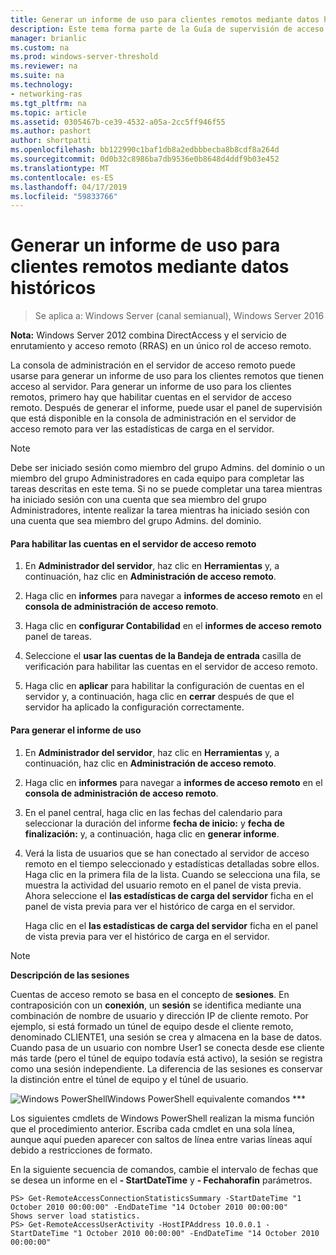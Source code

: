 ```yaml
---
title: Generar un informe de uso para clientes remotos mediante datos históricos
description: Este tema forma parte de la Guía de supervisión de acceso remoto y las cuentas en Windows Server 2016.
manager: brianlic
ms.custom: na
ms.prod: windows-server-threshold
ms.reviewer: na
ms.suite: na
ms.technology:
- networking-ras
ms.tgt_pltfrm: na
ms.topic: article
ms.assetid: 0305467b-ce39-4532-a05a-2cc5ff946f55
ms.author: pashort
author: shortpatti
ms.openlocfilehash: bb122990c1baf1db8a2edbbbecba8b8cdf8a264d
ms.sourcegitcommit: 0d0b32c8986ba7db9536e0b8648d4ddf9b03e452
ms.translationtype: MT
ms.contentlocale: es-ES
ms.lasthandoff: 04/17/2019
ms.locfileid: "59833766"
---
```

# <a name="generate-a-usage-report-for-remote-clients-using-historical-data"></a>Generar un informe de uso para clientes remotos mediante datos históricos

>Se aplica a: Windows Server (canal semianual), Windows Server 2016

**Nota:** Windows Server 2012 combina DirectAccess y el servicio de enrutamiento y acceso remoto (RRAS) en un único rol de acceso remoto.  
  
La consola de administración en el servidor de acceso remoto puede usarse para generar un informe de uso para los clientes remotos que tienen acceso al servidor. Para generar un informe de uso para los clientes remotos, primero hay que habilitar cuentas en el servidor de acceso remoto. Después de generar el informe, puede usar el panel de supervisión que está disponible en la consola de administración en el servidor de acceso remoto para ver las estadísticas de carga en el servidor.  
  
> [!NOTE]  
> Debe ser iniciado sesión como miembro del grupo Admins. del dominio o un miembro del grupo Administradores en cada equipo para completar las tareas descritas en este tema. Si no se puede completar una tarea mientras ha iniciado sesión con una cuenta que sea miembro del grupo Administradores, intente realizar la tarea mientras ha iniciado sesión con una cuenta que sea miembro del grupo Admins. del dominio.  
  
#### <a name="to-enable-accounting-on-the-remote-access-server"></a>Para habilitar las cuentas en el servidor de acceso remoto  
  
1.  En **Administrador del servidor**, haz clic en **Herramientas** y, a continuación, haz clic en **Administración de acceso remoto**.  
  
2.  Haga clic en **informes** para navegar a **informes de acceso remoto** en el **consola de administración de acceso remoto**.  
  
3.  Haga clic en **configurar Contabilidad** en el **informes de acceso remoto** panel de tareas.  
  
4.  Seleccione el **usar las cuentas de la Bandeja de entrada** casilla de verificación para habilitar las cuentas en el servidor de acceso remoto.  
  
5.  Haga clic en **aplicar** para habilitar la configuración de cuentas en el servidor y, a continuación, haga clic en **cerrar** después de que el servidor ha aplicado la configuración correctamente.  
  
#### <a name="to-generate-the-usage-report"></a>Para generar el informe de uso  
  
1.  En **Administrador del servidor**, haz clic en **Herramientas** y, a continuación, haz clic en **Administración de acceso remoto**.  
  
2.  Haga clic en **informes** para navegar a **informes de acceso remoto** en el **consola de administración de acceso remoto**.  
  
3.  En el panel central, haga clic en las fechas del calendario para seleccionar la duración del informe **fecha de inicio:** y **fecha de finalización:** y, a continuación, haga clic en **generar informe**.  
  
4.  Verá la lista de usuarios que se han conectado al servidor de acceso remoto en el tiempo seleccionado y estadísticas detalladas sobre ellos. Haga clic en la primera fila de la lista. Cuando se selecciona una fila, se muestra la actividad del usuario remoto en el panel de vista previa. Ahora seleccione el **las estadísticas de carga del servidor** ficha en el panel de vista previa para ver el histórico de carga en el servidor.  
  
    Haga clic en el **las estadísticas de carga del servidor** ficha en el panel de vista previa para ver el histórico de carga en el servidor.  
  
> [!NOTE]  
> **Descripción de las sesiones**  
>   
> Cuentas de acceso remoto se basa en el concepto de **sesiones**. En contraposición con un **conexión**, un **sesión** se identifica mediante una combinación de nombre de usuario y dirección IP de cliente remoto. Por ejemplo, si está formado un túnel de equipo desde el cliente remoto, denominado CLIENTE1, una sesión se crea y almacena en la base de datos. Cuando pasa de un usuario con nombre User1 se conecta desde ese cliente más tarde (pero el túnel de equipo todavía está activo), la sesión se registra como una sesión independiente. La diferencia de las sesiones es conservar la distinción entre el túnel de equipo y el túnel de usuario.  
  
![Windows PowerShell](../../../media/Generate-a-usage-report-for-remote-clients-using-historical-data/PowerShellLogoSmall.gif)Windows PowerShell equivalente comandos ***  
  
Los siguientes cmdlets de Windows PowerShell realizan la misma función que el procedimiento anterior. Escriba cada cmdlet en una sola línea, aunque aquí pueden aparecer con saltos de línea entre varias líneas aquí debido a restricciones de formato.  
  
En la siguiente secuencia de comandos, cambie el intervalo de fechas que se desea un informe en el **- StartDateTime** y **- Fechahorafin** parámetros.  
  
```  
PS> Get-RemoteAccessConnectionStatisticsSummary -StartDateTime "1 October 2010 00:00:00" -EndDateTime "14 October 2010 00:00:00"  
Shows server load statistics.  
PS> Get-RemoteAccessUserActivity -HostIPAddress 10.0.0.1 -StartDateTime "1 October 2010 00:00:00" -EndDateTime "14 October 2010 00:00:00"  
```  
  


